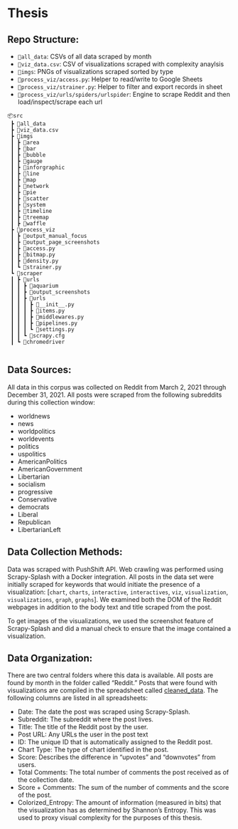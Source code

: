 # Thesis

## Repo Structure:

- `📂all_data`: CSVs of all data scraped by month
- `📜viz_data.csv`: CSV of visualizations scraped with complexity anaylsis
- `📂imgs`: PNGs of visualizations scraped sorted by type
- `📂process_viz/access.py`: Helper to read/write to Google Sheets
- `📂process_viz/strainer.py`: Helper to filter and export records in  sheet
- `📂process_viz/urls/spiders/urlspider`: Engine to scrape Reddit and then load/inspect/scrape each url

```
📦src
 ┣ 📂all_data
 ┣ 📜viz_data.csv
 ┣ 📂imgs
 ┃ ┣ 📂area
 ┃ ┣ 📂bar
 ┃ ┣ 📂bubble
 ┃ ┣ 📂gauge
 ┃ ┣ 📂inforgraphic
 ┃ ┣ 📂line
 ┃ ┣ 📂map
 ┃ ┣ 📂network
 ┃ ┣ 📂pie
 ┃ ┣ 📂scatter
 ┃ ┣ 📂system
 ┃ ┣ 📂timeline
 ┃ ┣ 📂treemap
 ┃ ┣ 📂waffle
 ┣ 📂process_viz
 ┃ ┣ 📂output_manual_focus
 ┃ ┣ 📂output_page_screenshots
 ┃ ┣ 📜access.py
 ┃ ┣ 📜bitmap.py
 ┃ ┣ 📜density.py
 ┃ ┗ 📜strainer.py
 ┗ 📂scraper
 ┃ ┣ 📂urls
 ┃ ┃ ┣ 📂aquarium
 ┃ ┃ ┣ 📂output_screenshots
 ┃ ┃ ┣ 📂urls
 ┃ ┃ ┃ ┣ 📜__init__.py
 ┃ ┃ ┃ ┣ 📜items.py
 ┃ ┃ ┃ ┣ 📜middlewares.py
 ┃ ┃ ┃ ┣ 📜pipelines.py
 ┃ ┃ ┃ ┗ 📜settings.py
 ┃ ┃ ┗ 📜scrapy.cfg
 ┃ ┗ 📜chromedriver
 
 ```

## Data Sources: 

All data in this corpus was collected on Reddit from March 2, 2021 through December 31, 2021. All posts were scraped from the following subreddits during this collection window:

- worldnews
- news
- worldpolitics
- worldevents
- politics
- uspolitics
- AmericanPolitics
- AmericanGovernment
- Libertarian
- socialism
- progressive
- Conservative 
- democrats
- Liberal
- Republican
- LibertarianLeft


## Data Collection Methods: 
Data was scraped with PushShift API. Web crawling was performed using Scrapy-Splash with a  Docker integration. All posts in the data set were initially scraped for keywords that would initiate the presence of a visualization: [`chart`, `charts`, `interactive`, `interactives`, `viz`, `visualization`, `visualizations`, `graph`, `graphs`]. We examined both the DOM of the Reddit webpages in addition to the body text and title scraped from the post. 

To get images of the visualizations, we used the screenshot feature of Scrapy-Splash and did a manual check to ensure that the image contained a visualization.

## Data Organization: 
There are two central folders where this data is available. All posts are found by month in the folder called “Reddit.” Posts that were found with visualizations are compiled in the spreadsheet called [cleaned_data](https://docs.google.com/spreadsheets/d/11ULjFTGqqZJw8iJbgyEKGL9ahp3sosLA4E4jG7cZgUs/edit?usp=sharing). The following columns are listed in all spreadsheets:

- Date: The date the post was scraped using Scrapy-Splash. 
- Subreddit: The subreddit where the post lives. 
- Title: The title of the Reddit post by the user. 
- Post URL: Any URLs the user  in the post text
- ID: The unique ID that is automatically assigned to the Reddit post.
- Chart Type: The type of chart identified in the post. 
- Score: Describes the difference in “upvotes” and “downvotes” from users. 
- Total Comments: The total number of comments the post received as of the collection date. 	
- Score + Comments: The sum of the number of comments and the score of the post. 
- Colorized_Entropy: The amount of information (measured in bits) that the visualization has as determined by Shannon’s Entropy. 
This was used to proxy visual complexity for the purposes of this thesis. 															
